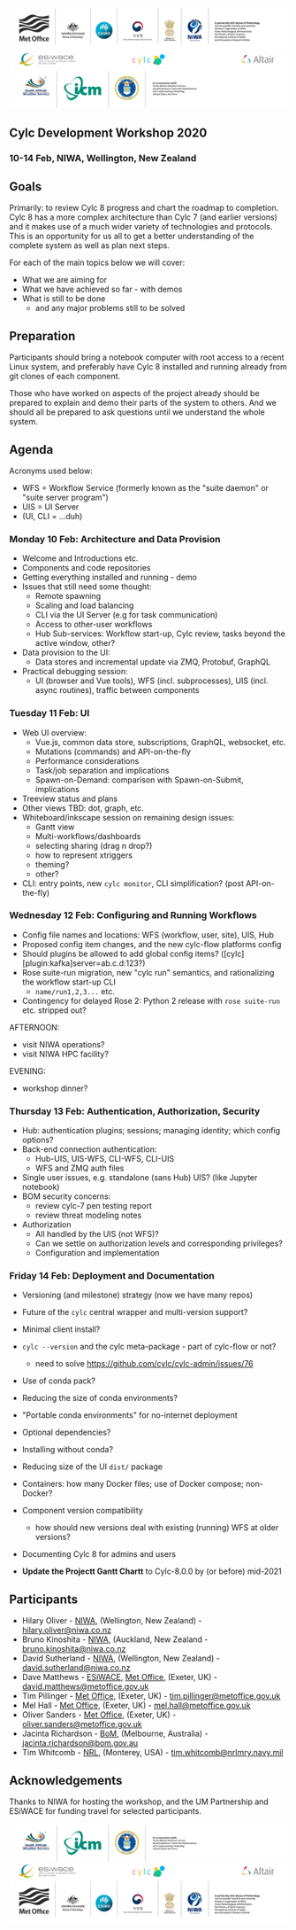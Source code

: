 ![UMC Core Partner Logos](img/umc.png)
![ESiWACE - Cylc - Altair Logos](img/esiwace-cylc-altair-logos.png)
![UMC Assoc Partner Logos](img/umc-associate-logos-2018.jpg)

## Cylc Development Workshop 2020
### 10-14 Feb, NIWA, Wellington, New Zealand

## Goals

Primarily: to review Cylc 8 progress and chart the roadmap to completion. Cylc
8 has a more complex architecture than Cylc 7 (and earlier versions) and it makes
use of a much wider variety of technologies and protocols. This is an
opportunity for us all to get a better understanding of the complete system as
well as plan next steps.

For each of the main topics below we will cover:
  - What we are aiming for
  - What we have achieved so far - with demos
  - What is still to be done
    - and any major problems still to be solved

## Preparation

Participants should bring a notebook computer with root access to a recent
Linux system, and preferably have Cylc 8 installed and running already from git
clones of each component.

Those who have worked on aspects of the project already should be prepared to
explain and demo their parts of the system to others. And we should all be
prepared to ask questions until we understand the whole system.

## Agenda

Acronyms used below:
- WFS = Workflow Service (formerly known as the "suite daemon" or "suite server program")
- UIS = UI Server
- (UI, CLI = ...duh)

### Monday 10 Feb: Architecture and Data Provision

- Welcome and Introductions etc.
- Components and code repositories
- Getting everything installed and running - demo
- Issues that still need some thought:
  - Remote spawning
  - Scaling and load balancing
  - CLI via the UI Server (e.g for task communication)
  - Access to other-user workflows
  - Hub Sub-services: Workflow start-up, Cylc review, tasks beyond the active window, other?
- Data provision to the UI:
   - Data stores and incremental update via ZMQ, Protobuf, GraphQL
- Practical debugging session:
  - UI (browser and Vue tools), WFS (incl. subprocesses), UIS (incl. async
    routines), traffic between components


### Tuesday 11 Feb: UI

- Web UI overview:
  - Vue.js, common data store, subscriptions, GraphQL, websocket, etc.
  - Mutations (commands) and API-on-the-fly
  - Performance considerations
  - Task/job separation and implications
  - Spawn-on-Demand: comparison with Spawn-on-Submit, implications
- Treeview status and plans
- Other views TBD: dot, graph, etc.
- Whiteboard/inkscape session on remaining design issues:
    - Gantt view
    - Multi-workflows/dashboards
    - selecting sharing (drag n drop?)
    - how to represent xtriggers
    - theming?
    - other?
- CLI: entry points, new `cylc monitor`, CLI simplification? (post API-on-the-fly)

### Wednesday 12 Feb: Configuring and Running Workflows

- Config file names and locations: WFS (workflow, user, site), UIS, Hub
- Proposed config item changes, and the new cylc-flow platforms config
- Should plugins be allowed to add global config items?  ([cylc][plugin:kafka]server=ab.c.d:123?)
- Rose suite-run migration, new "cylc run" semantics, and rationalizing the workflow start-up CLI
  - `name/run1,2,3...` etc.
- Contingency for delayed Rose 2: Python 2 release with `rose suite-run` etc. stripped out?

AFTERNOON:
- visit NIWA operations?
- visit NIWA HPC facility?

EVENING:
- workshop dinner?

### Thursday 13 Feb:  Authentication, Authorization, Security

- Hub: authentication plugins; sessions; managing identity; which config options?
- Back-end connection authentication:
  - Hub-UIS, UIS-WFS, CLI-WFS, CLI-UIS
  - WFS and ZMQ auth files
- Single user issues, e.g. standalone (sans Hub) UIS? (like Jupyter notebook)
- BOM security concerns:
  - review cylc-7 pen testing report
  - review threat modeling notes
- Authorization
  - All handled by the UIS (not WFS)?
  - Can we settle on authorization levels and corresponding privileges?
  - Configuration and implementation

### Friday 14 Feb: Deployment and Documentation

- Versioning (and milestone) strategy (now we have many repos)
- Future of the `cylc` central wrapper and multi-version support?
- Minimal client install?
- `cylc --version` and the cylc meta-package - part of cylc-flow or not?
    - need to solve https://github.com/cylc/cylc-admin/issues/76
- Use of conda pack?
- Reducing the size of conda environments?
- "Portable conda environments" for no-internet deployment
- Optional dependencies?
- Installing without conda?
- Reducing size of the UI `dist/` package
- Containers: how many Docker files; use of Docker compose; non-Docker?

- Component version compatibility
  - how should new versions deal with existing (running) WFS at older versions?

- Documenting Cylc 8 for admins and users

- **Update the Projectt Gantt Chartt** to Cylc-8.0.0 by (or before) mid-2021

## Participants

- Hilary Oliver - [NIWA](https://www.niwa.co.nz), (Wellington, New Zealand) - <hilary.oliver@niwa.co.nz>
- Bruno Kinoshita - [NIWA](https://www.niwa.co.nz), (Auckland, New Zealand - <bruno.kinoshita@niwa.co.nz>
- David Sutherland - [NIWA](https://www.niwa.co.nz), (Wellington, New Zealand) - <david.sutherland@niwa.co.nz>
- Dave Matthews - [ESiWACE](https://www.esiwace.eu), [Met Office](https://www.metoffice.gov.uk), (Exeter, UK) - <david.matthews@metoffice.gov.uk> 
- Tim Pillinger - [Met Office](https://www.metoffice.gov.uk), (Exeter, UK) - <tim.pillinger@metoffice.gov.uk>
- Mel Hall - [Met Office](https://www.metoffice.gov.uk), (Exeter, UK) - <mel.hall@metoffice.gov.uk>
- Oliver Sanders - [Met Office](https://www.metoffice.gov.uk), (Exeter, UK) - <oliver.sanders@metoffice.gov.uk>
- Jacinta Richardson - [BoM](https://www.bom.gov.au), (Melbourne, Australia) - <jacinta.richardson@bom.gov.au>
- Tim Whitcomb - [NRL](https://www.nrlmry.navy.mil/), (Monterey, USA) - <tim.whitcomb@nrlmry.navy.mil>

## Acknowledgements

Thanks to NIWA for hosting the workshop, and the UM Partnership and ESiWACE for
funding travel for selected participants.

![UMC Assoc Partner Logos](img/umc-associate-logos-2018.jpg)
![ESiWACE - Cylc - Altair Logos](img/esiwace-cylc-altair-logos.png)
![UMC Logos](img/umc.png)

